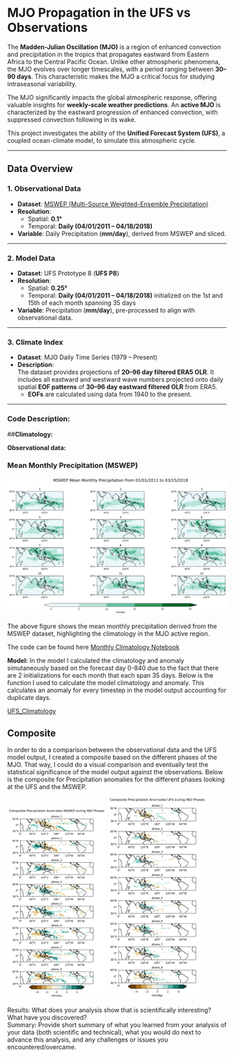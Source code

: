 # **MJO Propagation in the UFS vs Observations**

The **Madden-Julian Oscillation (MJO)** is a region of enhanced convection and precipitation in the tropics that propagates eastward from Eastern Africa to the Central Pacific Ocean. Unlike other atmospheric phenomena, the MJO evolves over longer timescales, with a period ranging between **30–90 days**. This characteristic makes the MJO a critical focus for studying intraseasonal variability.

The MJO significantly impacts the global atmospheric response, offering valuable insights for **weekly-scale weather predictions**. An **active MJO** is characterized by the eastward progression of enhanced convection, with suppressed convection following in its wake.  

This project investigates the ability of the **Unified Forecast System (UFS)**, a coupled ocean-climate model, to simulate this atmospheric cycle.

---

## **Data Overview**

### **1. Observational Data**
- **Dataset**: [MSWEP (Multi-Source Weighted-Ensemble Precipitation)](https://www.gloh2o.org/mswep/)
- **Resolution**:
  - Spatial: **0.1°**
  - Temporal: **Daily (04/01/2011 – 04/18/2018)**
- **Variable**: Daily Precipitation (**mm/day**), derived from MSWEP and sliced.

---

### **2. Model Data**
- **Dataset**: UFS Prototype 8 (**UFS P8**)
- **Resolution**:
  - Spatial: **0.25°**
  - Temporal: **Daily (04/01/2011 – 04/18/2018)** initialized on the 1st and 15th of each month spanning 35 days
- **Variable**: Precipitation (**mm/day**), pre-processed to align with observational data.

---

### **3. Climate Index**
- **Dataset**: MJO Daily Time Series (1979 – Present)
- **Description**:  
  The dataset provides projections of **20–96 day filtered ERA5 OLR**. It includes all eastward and westward wave numbers projected onto daily spatial **EOF patterns** of **30–96 day eastward filtered OLR** from ERA5.  
  - **EOFs** are calculated using data from 1940 to the present.

---

### **Code Description:**

##**Climatology:**

**Observational data:**

### **Mean Monthly Precipitation (MSWEP)**
![Mean Monthly Precipitation (MSWEP)](https://raw.githubusercontent.com/kubastan/CLIM680_Project/figures/MSWEP_MEAN_MON.jpg)

The above figure shows the mean monthly precipitation derived from the MSWEP dataset, highlighting the climatology in the MJO active region.

The code can be found here
[Monthly Climatology Notebook](Monthly_Climatology.ipynb)

**Model:**
In the model I calculated the climatology and anomaly simutaneously based on the forecast day 0-840 due to the fact that there are 2 initializations for each month that each span 35 days. Below is the function I used to calculate the model climatology and anomaly. This calculates an anomaly for every timestep in the model output accounting for duplicate days.

[UFS_Climatology](Calculate_Anomalies_UFS.ipynb.ipynb)

## **Composite**

In order to do a comparison between the observational data and the UFS model output, I created a composite based on the different phases of the MJO. That way, I could do a visual comparison and eventually test the statistical significance of the model output against the observations. Below is the composite for Precipitation anomalies for the different phases looking at the UFS and the MSWEP.

<p float="left">
  <img src="https://raw.githubusercontent.com/kubastan/CLIM680_Project/figures/Composite_MSWEP_MJO.jpg" width="45%" />
  <img src="https://raw.githubusercontent.com/kubastan/CLIM680_Project/figures/Composite_UFS_MJO.jpg" width="45%" />
</p>



























Results: What does your analysis show that is scientifically interesting? What have you discovered?  
Summary: Provide short summary of what you learned from your analysis of your data (both scientific and technical), what you would do next to advance this analysis, and any challenges or issues you encountered/overcame.
